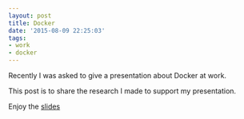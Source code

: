 ```yaml
---
layout: post
title: Docker
date: '2015-08-09 22:25:03'
tags:
- work
- docker
---
```


Recently I was asked to give a presentation about Docker at work.

This post is to share the research I made to support my presentation.

Enjoy the [slides](https://onedrive.live.com/redir?resid=D1B073162CC54878!1936&authkey=!AIhlLORqcGQsBo4&ithint=file%2cpptx)